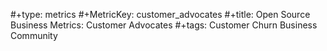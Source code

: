 #+type: metrics
#+MetricKey: customer_advocates
#+title: Open Source Business Metrics: Customer Advocates
#+tags: Customer Churn Business Community
